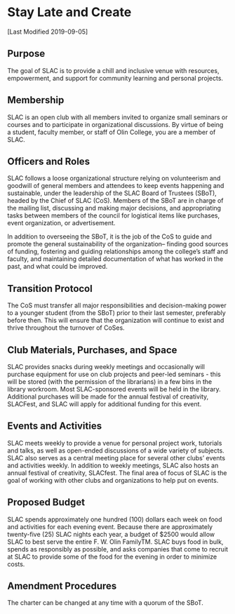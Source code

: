 # Stay Late and Create
[Last Modified 2019-09-05]

## Purpose
The goal of SLAC is to provide a chill and inclusive venue with resources, empowerment, and support for community learning and personal projects.

## Membership
SLAC is an open club with all members invited to organize small seminars or courses and to participate in organizational discussions. By virtue of being a student, faculty member, or staff of Olin College, you are a member of SLAC. 

## Officers and Roles
SLAC follows a loose organizational structure relying on volunteerism and goodwill of general members and attendees to keep events happening and sustainable, under the leadership of the SLAC Board of Trustees (SBoT), headed by the Chief of SLAC (CoS). Members of the SBoT are in charge of the mailing list, discussing and making major decisions, and appropriating tasks between members of the council for logistical items like purchases, event organization, or advertisement. 

In addition to overseeing the SBoT, it is the job of the CoS to guide and promote the general sustainability of the organization– finding good sources of funding, fostering and guiding relationships among the college’s staff and faculty, and maintaining detailed documentation of what has worked in the past, and what could be improved.

## Transition Protocol
The CoS must transfer all major responsibilities and decision-making power to a younger student (from the SBoT) prior to their last semester, preferably before then. This will ensure that the organization will continue to exist and thrive throughout the turnover of CoSes. 

## Club Materials, Purchases, and Space
SLAC provides snacks during weekly meetings and occasionally will purchase equipment for use on club projects and peer-led seminars - this will be stored (with the permission of the librarians) in a few bins in the library workroom. Most SLAC-sponsored events will be held in the library. Additional purchases will be made for the annual festival of creativity, SLACFest, and SLAC will apply for additional funding for this event. 

## Events and Activities
SLAC meets weekly to provide a venue for personal project work, tutorials and talks, as well as open-ended discussions of a wide variety of subjects. SLAC also serves as a central meeting place for several other clubs’ events and activities weekly. In addition to weekly meetings, SLAC also hosts an annual festival of creativity, SLACfest. The final area of focus of SLAC is the goal of working with other clubs and organizations to help put on events. 

## Proposed Budget
SLAC spends approximately one hundred (100) dollars each week on food and activities for each evening event. Because there are approximately twenty-five (25) SLAC nights each year, a budget of $2500 would allow SLAC to best serve the entire F. W. Olin FamilyTM. SLAC buys food in bulk, spends as responsibly as possible, and asks companies that come to recruit at SLAC to provide some of the food for the evening in order to minimize costs. 

## Amendment Procedures
The charter can be changed at any time with a quorum of the SBoT.

